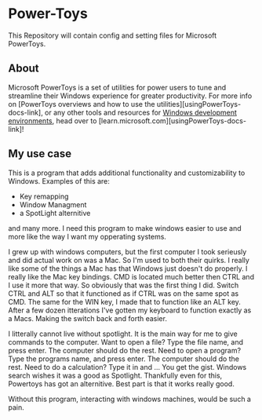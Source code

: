 # Power-Toys
This Repository will contain config and setting files for Microsoft PowerToys.

## About
Microsoft PowerToys is a set of utilities for power users to tune and streamline their Windows experience for greater productivity. For more info on [PowerToys overviews and how to use the utilities][usingPowerToys-docs-link], or any other tools and resources for [Windows development environments](https://learn.microsoft.com/windows/dev-environment/overview), head over to [learn.microsoft.com][usingPowerToys-docs-link]!

## My use case
This is a program that adds additional functionality and customizability to Windows. Examples of this are:
 - Key remapping
 - Window Managment
 - a SpotLight alternitive

and many more. I need this program to make windows easier to use and more like the way I want my opperating systems. 

I grew up with windows computers, but the first computer I took serieusly and did actual work on was a Mac. So I'm used to both their quirks. I really like some of the things a Mac has that Windows just doesn't do properly. I really like the Mac key bindings. CMD is located much better then CTRL and I use it more that way. So obviously that was the first thing I did. Switch CTRL and ALT so that it functioned as if CTRL was on the same spot as CMD. The same for the WIN key, I made that to function like an ALT key. After a few dozen itterations I've gotten my keyboard to function exactly as a Macs. Making the switch back and forth easier.

I litterally cannot live without spotlight. It is the main way for me to give commands to the computer. Want to open a file? Type the file name, and press enter. The computer should do the rest. Need to open a program? Type the programs name, and press enter. The computer should do the rest. Need to do a calculation? Type it in and ... You get the gist. Windows search wishes it was a good as Spotlight. Thankfully even for this, Powertoys has got an alternitive. Best part is that it works really good.

Without this program, interacting with windows machines, would be such a pain.
